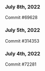 ### July 8th, 2022

Commit #69628

### July 5th, 2022

Commit #314353


### July 4th, 2022

Commit #72281
